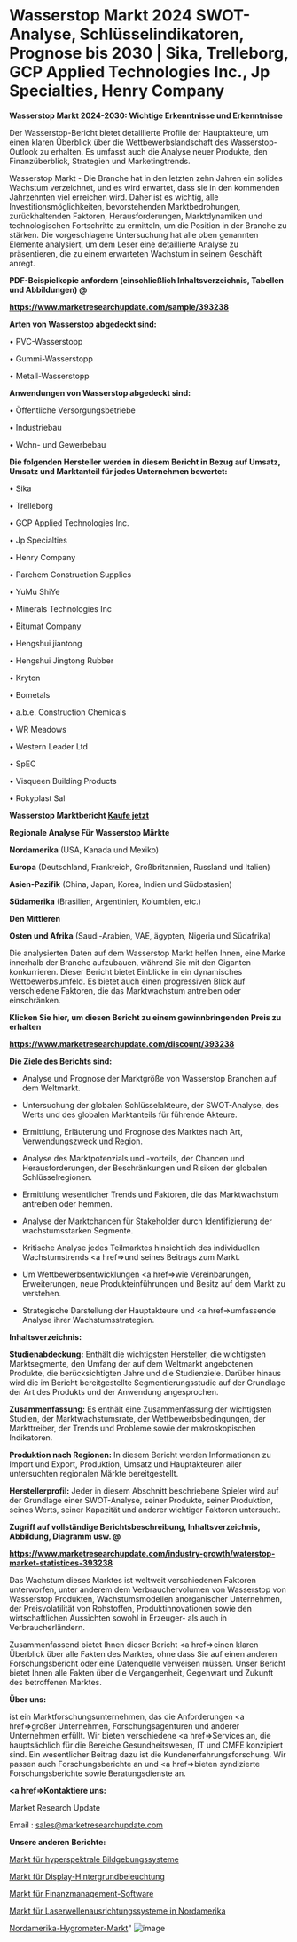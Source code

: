 # Wasserstop Markt 2024 SWOT-Analyse, Schlüsselindikatoren, Prognose bis 2030 | Sika, Trelleborg, GCP Applied Technologies Inc., Jp Specialties, Henry Company

<strong>Wasserstop Markt 2024-2030: Wichtige Erkenntnisse und Erkenntnisse</strong>

Der Wasserstop-Bericht bietet detaillierte Profile der Hauptakteure, um einen klaren Überblick über die Wettbewerbslandschaft des Wasserstop-Outlook zu erhalten. Es umfasst auch die Analyse neuer Produkte, den Finanzüberblick, Strategien und Marketingtrends.

Wasserstop Markt - Die Branche hat in den letzten zehn Jahren ein solides Wachstum verzeichnet, und es wird erwartet, dass sie in den kommenden Jahrzehnten viel erreichen wird. Daher ist es wichtig, alle Investitionsmöglichkeiten, bevorstehenden Marktbedrohungen, zurückhaltenden Faktoren, Herausforderungen, Marktdynamiken und technologischen Fortschritte zu ermitteln, um die Position in der Branche zu stärken. Die vorgeschlagene Untersuchung hat alle oben genannten Elemente analysiert, um dem Leser eine detaillierte Analyse zu präsentieren, die zu einem erwarteten Wachstum in seinem Geschäft anregt.



<strong><b>PDF-Beispielkopie anfordern (einschließlich Inhaltsverzeichnis, Tabellen und Abbildungen) @ </b></strong>

<strong><a href=https://www.marketresearchupdate.com/sample/393238>

<strong>https://www.marketresearchupdate.com/sample/393238</u></a></strong></strong>



<strong>Arten von Wasserstop abgedeckt sind:</strong>

• PVC-Wasserstopp

• Gummi-Wasserstopp

• Metall-Wasserstopp



<strong>Anwendungen von Wasserstop abgedeckt sind:</strong>

• Öffentliche Versorgungsbetriebe

• Industriebau

• Wohn- und Gewerbebau



<strong>Die folgenden Hersteller werden in diesem Bericht in Bezug auf Umsatz, Umsatz und Marktanteil für jedes Unternehmen bewertet:</strong>

• Sika

• Trelleborg

• GCP Applied Technologies Inc.

• Jp Specialties

• Henry Company

• Parchem Construction Supplies

• YuMu ShiYe

• Minerals Technologies Inc

• Bitumat Company

• Hengshui jiantong

• Hengshui Jingtong Rubber

• Kryton

• Bometals

• a.b.e. Construction Chemicals

• WR Meadows

• Western Leader Ltd

• SpEC

• Visqueen Building Products

• Rokyplast Sal



<strong>Wasserstop Marktbericht <a href=https://www.marketresearchupdate.com/buynow/393238>Kaufe jetzt</a></strong>



<strong>Regionale Analyse Für Wasserstop Märkte</strong>



<strong>Nordamerika</strong> (USA, Kanada und Mexiko)



<strong>Europa</strong> (Deutschland, Frankreich, Großbritannien, Russland und Italien)



<strong>Asien-Pazifik</strong> (China, Japan, Korea, Indien und Südostasien)



<strong>Südamerika</strong> (Brasilien, Argentinien, Kolumbien, etc.)



<strong>Den Mittleren</strong> 

<strong>Osten und Afrika</strong> (Saudi-Arabien, VAE, ägypten, Nigeria und Südafrika)

Die analysierten Daten auf dem Wasserstop Markt helfen Ihnen, eine Marke innerhalb der Branche aufzubauen, während Sie mit den Giganten konkurrieren. Dieser Bericht bietet Einblicke in ein dynamisches Wettbewerbsumfeld. Es bietet auch einen progressiven Blick auf verschiedene Faktoren, die das Marktwachstum antreiben oder einschränken.



<strong>Klicken Sie hier, um diesen Bericht zu einem gewinnbringenden Preis zu erhalten
</strong>

<strong><a href=https://www.marketresearchupdate.com/discount/393238>https://www.marketresearchupdate.com/discount/393238</b></u></strong></a>



<strong>Die Ziele des Berichts sind:</strong>

- Analyse und Prognose der Marktgröße von Wasserstop Branchen auf dem Weltmarkt.

- Untersuchung der globalen Schlüsselakteure, der SWOT-Analyse, des Werts und des globalen Marktanteils für führende Akteure.

- Ermittlung, Erläuterung und Prognose des Marktes nach Art, Verwendungszweck und Region.

- Analyse des Marktpotenzials und -vorteils, der Chancen und Herausforderungen, der Beschränkungen und Risiken der globalen Schlüsselregionen.

- Ermittlung wesentlicher Trends und Faktoren, die das Marktwachstum antreiben oder hemmen.

- Analyse der Marktchancen für Stakeholder durch Identifizierung der wachstumsstarken Segmente.

- Kritische Analyse jedes Teilmarktes hinsichtlich des individuellen Wachstumstrends <a href=>und</a> seines Beitrags zum Markt.

- Um Wettbewerbsentwicklungen <a href=>wie</a> Vereinbarungen, Erweiterungen, neue Produkteinführungen und Besitz auf dem Markt zu verstehen.

- Strategische Darstellung der Hauptakteure und <a href=>umfas</a>sende Analyse ihrer Wachstumsstrategien.



<strong>Inhaltsverzeichnis:</strong>



<strong>Studienabdeckung:</strong> Enthält die wichtigsten Hersteller, die wichtigsten Marktsegmente, den Umfang der auf dem Weltmarkt angebotenen Produkte, die berücksichtigten Jahre und die Studienziele. Darüber hinaus wird die im Bericht bereitgestellte Segmentierungsstudie auf der Grundlage der Art des Produkts und der Anwendung angesprochen.



<strong>Zusammenfassung:</strong> Es enthält eine Zusammenfassung der wichtigsten Studien, der Marktwachstumsrate, der Wettbewerbsbedingungen, der Markttreiber, der Trends und Probleme sowie der makroskopischen Indikatoren.



<strong>Produktion nach Regionen:</strong> In diesem Bericht werden Informationen zu Import und Export, Produktion, Umsatz und Hauptakteuren aller untersuchten regionalen Märkte bereitgestellt.



<strong>Herstellerprofil:</strong> Jeder in diesem Abschnitt beschriebene Spieler wird auf der Grundlage einer SWOT-Analyse, seiner Produkte, seiner Produktion, seines Werts, seiner Kapazität und anderer wichtiger Faktoren untersucht.



<strong><b>Zugriff auf vollständige Berichtsbeschreibung, Inhaltsverzeichnis, Abbildung, Diagramm usw. @ </b></strong>

<strong><a href=https://www.marketresearchupdate.com/industry-growth/waterstop-market-statistices-393238>https://www.marketresearchupdate.com/industry-growth/waterstop-market-statistices-393238</a></strong>

Das Wachstum dieses Marktes ist weltweit verschiedenen Faktoren unterworfen, unter anderem dem Verbrauchervolumen von Wasserstop von Wasserstop Produkten, Wachstumsmodellen anorganischer Unternehmen, der Preisvolatilität von Rohstoffen, Produktinnovationen sowie den wirtschaftlichen Aussichten sowohl in Erzeuger- als auch in Verbraucherländern.

Zusammenfassend bietet Ihnen dieser Bericht <a href=>einen</a> klaren Überblick über alle Fakten des Marktes, ohne dass Sie auf einen anderen Forschungsbericht oder eine Datenquelle verweisen müssen. Unser Bericht bietet Ihnen alle Fakten über die Vergangenheit, Gegenwart und Zukunft des betroffenen Marktes.



<strong>Über uns:</strong>

 ist ein Marktforschungsunternehmen, das die Anforderungen <a href=>großer</a> Unternehmen, Forschungsagenturen und anderer Unternehmen erfüllt. Wir bieten verschiedene <a href=>Services</a> an, die hauptsächlich für die Bereiche Gesundheitswesen, IT und CMFE konzipiert sind. Ein wesentlicher Beitrag dazu ist die Kundenerfahrungsforschung. Wir passen auch Forschungsberichte an und <a href=>bieten</a> syndizierte Forschungsberichte sowie Beratungsdienste an.



<strong><a href=>Kontaktiere uns:</a></strong>

Market Research Update

Email : sales@marketresearchupdate.com



<strong>Unsere anderen Berichte:</strong>

<a href=https://www.linkedin.com/pulse/hyperspectral-imaging-system-market-2023-2029>Markt für hyperspektrale Bildgebungssysteme</a>

<a href=https://www.linkedin.com/pulse/display-backlighting-market-report-2023-top-company>Markt für Display-Hintergrundbeleuchtung</a>

<a href=https://www.linkedin.com/pulse/financial-management-software-market-outlooks>Markt für Finanzmanagement-Software</a>

<a href=https://www.linkedin.com/pulse/north-america-laser-shaft-alignment-system-market>Markt für Laserwellenausrichtungssysteme in Nordamerika</a>

<a href=https://www.linkedin.com/pulse/north-america-hygrometers-market-2023-data-analysis-brief>Nordamerika-Hygrometer-Markt</a>"
![image](https://github.com/meghapanth/markettrends/assets/163847665/8738dd70-d934-4b85-84e5-63bd8e29a173)
